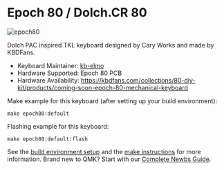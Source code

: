 # Epoch 80 / Dolch.CR 80

![epoch80](https://i.imgur.com/xNvEKBOl.png)

Dolch PAC inspired TKL keyboard designed by Cary Works and made by KBDFans.

* Keyboard Maintainer: [kb-elmo](https://github.com/kb-elmo)
* Hardware Supported: Epoch 80 PCB
* Hardware Availability: https://kbdfans.com/collections/80-diy-kit/products/coming-soon-epoch-80-mechanical-keyboard

Make example for this keyboard (after setting up your build environment):

    make epoch80:default

Flashing example for this keyboard:

    make epoch80:default:flash

See the [build environment setup](https://docs.qmk.fm/#/getting_started_build_tools) and the [make instructions](https://docs.qmk.fm/#/getting_started_make_guide) for more information. Brand new to QMK? Start with our [Complete Newbs Guide](https://docs.qmk.fm/#/newbs).
